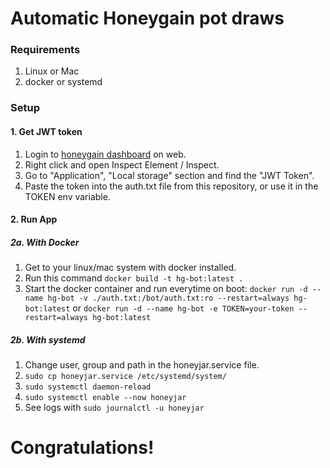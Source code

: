 # Automatic Honeygain pot draws

### Requirements

1. Linux or Mac
2. docker or systemd

### Setup

#### 1. Get JWT token

1. Login to [honeygain dashboard](https://dashboard.honeygain.com/) on web.
2. Right click and open Inspect Element / Inspect.
3. Go to "Application", "Local storage" section and find the "JWT Token".
4. Paste the token into the auth.txt file from this repository, or use it in the TOKEN env variable.

#### 2. Run App

##### 2a. With Docker

1. Get to your linux/mac system with docker installed.
2. Run this command `docker build -t hg-bot:latest . `
3. Start the docker container and run everytime on boot:
   ```docker run -d --name hg-bot -v ./auth.txt:/bot/auth.txt:ro --restart=always hg-bot:latest```
   or
   ```docker run -d --name hg-bot -e TOKEN=your-token --restart=always hg-bot:latest```


##### 2b. With systemd

1. Change user, group and path in the honeyjar.service file. 
2. `sudo cp honeyjar.service /etc/systemd/system/` 
3. `sudo systemctl daemon-reload`
4. `sudo systemctl enable --now honeyjar`
5. See logs with `sudo journalctl -u honeyjar`

# Congratulations!
